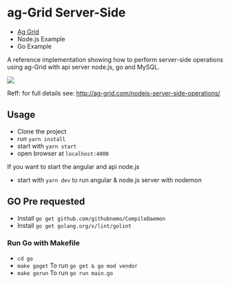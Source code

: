 # ag-Grid Server-Side 

- [Ag Grid](https://www.ag-grid.com/)
- Node.js Example
- Go Example

A reference implementation showing how to perform server-side operations using ag-Grid with api server node.js, go and MySQL.

![](https://github.com/ag-grid/ag-grid/blob/latest/packages/ag-grid-docs/src/nodejs-server-side-operations/app-arch.png "")

Reff: for full details see: http://ag-grid.com/nodejs-server-side-operations/

## Usage

- Clone the project
- run `yarn install`
- start with `yarn start`
- open browser at `localhost:4000`

If you want to start the angular and api node.js
- start with `yarn dev` to run angular & node.js server with nodemon

## GO Pre requested
- Install `go get github.com/githubnemo/CompileDaemon`
- Install `go get golang.org/x/lint/golint`

### Run Go with Makefile
- `cd go`
- `make goget` To run `go get & go mod vendor`
- `make gorun` To run `go run main.go`

